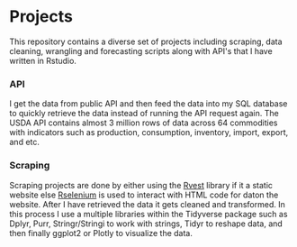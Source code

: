 # Projects
This repository contains a diverse set of projects including scraping, data cleaning, wrangling and forecasting scripts along with API's that I have written in Rstudio.

### API
I get the data from public API and then feed the data into my SQL database to quickly retrieve the data instead of running the API request again. The USDA API contains almost 3 million rows of data across 64 commodities with indicators such as production, consumption, inventory, import, export, and etc.  

### Scraping
Scraping projects are done by either using the [Rvest]([url](https://cran.r-project.org/web/packages/rvest/rvest.pdf)) library if it a static website else [Rselenium]([https://towardsdatascience.com/how-to-use-selenium-to-web-scrape-with-example-80f9b23a843a]) is used to interact with HTML code for daton the website. After I have retrieved the data it gets cleaned and transformed. In this process I use a multiple libraries within the Tidyverse package such as Dplyr, Purr, Stringr/Stringi to work with strings, Tidyr to reshape data, and then finally ggplot2 or Plotly to visualize the data.
